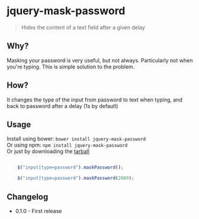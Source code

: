 # jquery-mask-password

> Hides the content of a text field after a given delay

## Why?

Masking your password is very useful, but not always. Particularly not when you're typing. This is simple solution to the problem.

## How?

It changes the type of the input from password to text when typing, and back to password after a delay (1s by default)

## Usage

Install using bower: `bower install jquery-mask-password`  
Or using npm: `npm install jquery-mask-password`  
Or just by downloading the [tarball](https://github.com/MathieuLoutre/jquery-mask-password/archive/master.zip)

```js

	$("input[type=password").maskPassword();

	$("input[type=password").maskPassword(2000);

```

## Changelog

- 0.1.0 - First release